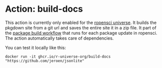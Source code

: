 # Action: build-docs

This action is currently only enabled for the [ropensci universe](https://ropensci.r-universe.dev). It builds the pkgdown site from a git url and saves the entire site it in a zip file. It part of the [package build workflow](https://github.com/tempbioc/workflows/blob/master/build.yml) that runs for each package update in ropensci. The action automatically takes care of dependencies.

You can test it locally like this:

```
docker run -it ghcr.io/r-universe-org/build-docs "https://github.com/jeroen/jsonlite"
```
